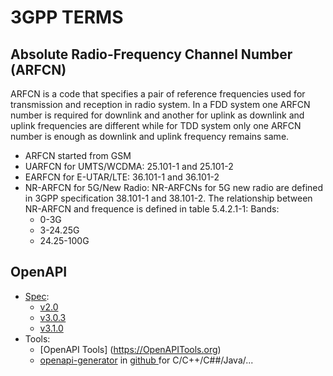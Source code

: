# 3GPP TERMS

## Absolute Radio-Frequency Channel Number (ARFCN) 
ARFCN is a code that specifies a pair of reference frequencies used for transmission and reception in radio system. 
In a FDD system one ARFCN number is required for downlink and another for uplink  as downlink and uplink frequencies
are different while for TDD system only one ARFCN number is enough as downlink and uplink frequency remains same.
- ARFCN started from GSM 
- UARFCN for UMTS/WCDMA: 25.101-1 and 25.101-2 
- EARFCN for E-UTAR/LTE: 36.101-1 and 36.101-2
- NR-ARFCN for 5G/New Radio: NR-ARFCNs for 5G new radio are defined in 3GPP specification 38.101-1 and 38.101-2. The relationship between NR-ARFCN and frequence is defined in table 5.4.2.1-1: 
    Bands:
    - 0-3G
    - 3-24.25G
    - 24.25-100G

## OpenAPI
- [Spec](https://github.com/OAI/OpenAPI-Specification):
   - [v2.0](https://github.com/OAI/OpenAPI-Specification/blob/master/versions/2.0.md)
   - [v3.0.3](https://github.com/OAI/OpenAPI-Specification/blob/master/versions/3.0.3.md)
   - [v3.1.0](https://github.com/OAI/OpenAPI-Specification/tree/v3.1.0-dev)
- Tools: 
   - [OpenAPI Tools] (https://OpenAPITools.org)
   - [openapi-generator](https://openapi-generator.tech/) in [ github ](https://github.com/OpenAPITools/openapi-generator) for C/C++/C##/Java/...
